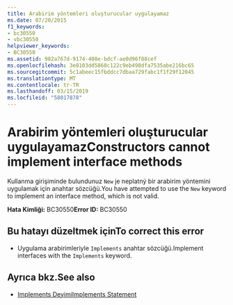 ```yaml
---
title: Arabirim yöntemleri oluşturucular uygulayamaz
ms.date: 07/20/2015
f1_keywords:
- bc30550
- vbc30550
helpviewer_keywords:
- BC30550
ms.assetid: 982a767d-9174-408e-bdcf-ae0d96f88cef
ms.openlocfilehash: 3e8103dd5868c122c9eb498dfa7535abe216bc65
ms.sourcegitcommit: 5c1abeec15fbddcc7dbaa729fabc1f1f29f12045
ms.translationtype: MT
ms.contentlocale: tr-TR
ms.lasthandoff: 03/15/2019
ms.locfileid: "58017878"
---
```

# <a name="constructors-cannot-implement-interface-methods"></a><span data-ttu-id="01f44-102">Arabirim yöntemleri oluşturucular uygulayamaz</span><span class="sxs-lookup"><span data-stu-id="01f44-102">Constructors cannot implement interface methods</span></span>
<span data-ttu-id="01f44-103">Kullanma girişiminde bulundunuz `New` je neplatný bir arabirim yöntemini uygulamak için anahtar sözcüğü.</span><span class="sxs-lookup"><span data-stu-id="01f44-103">You have attempted to use the `New` keyword to implement an interface method, which is not valid.</span></span>  
  
 <span data-ttu-id="01f44-104">**Hata Kimliği:** BC30550</span><span class="sxs-lookup"><span data-stu-id="01f44-104">**Error ID:** BC30550</span></span>  
  
## <a name="to-correct-this-error"></a><span data-ttu-id="01f44-105">Bu hatayı düzeltmek için</span><span class="sxs-lookup"><span data-stu-id="01f44-105">To correct this error</span></span>  
  
-   <span data-ttu-id="01f44-106">Uygulama arabirimleriyle `Implements` anahtar sözcüğü.</span><span class="sxs-lookup"><span data-stu-id="01f44-106">Implement interfaces with the `Implements` keyword.</span></span>  
  
## <a name="see-also"></a><span data-ttu-id="01f44-107">Ayrıca bkz.</span><span class="sxs-lookup"><span data-stu-id="01f44-107">See also</span></span>

- [<span data-ttu-id="01f44-108">Implements Deyimi</span><span class="sxs-lookup"><span data-stu-id="01f44-108">Implements Statement</span></span>](../../visual-basic/language-reference/statements/implements-statement.md)
